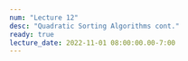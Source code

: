 ```yaml
---
num: "Lecture 12"
desc: "Quadratic Sorting Algorithms cont."
ready: true
lecture_date: 2022-11-01 08:00:00.00-7:00
---
```

